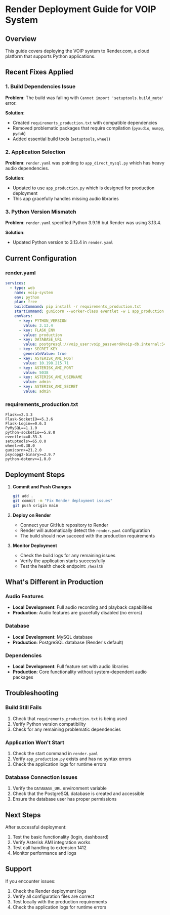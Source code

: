 # Render Deployment Guide for VOIP System

## Overview
This guide covers deploying the VOIP system to Render.com, a cloud platform that supports Python applications.

## Recent Fixes Applied

### 1. Build Dependencies Issue
**Problem**: The build was failing with `Cannot import 'setuptools.build_meta'` error.

**Solution**: 
- Created `requirements_production.txt` with compatible dependencies
- Removed problematic packages that require compilation (`pyaudio`, `numpy`, `pydub`)
- Added essential build tools (`setuptools`, `wheel`)

### 2. Application Selection
**Problem**: `render.yaml` was pointing to `app_direct_mysql.py` which has heavy audio dependencies.

**Solution**: 
- Updated to use `app_production.py` which is designed for production deployment
- This app gracefully handles missing audio libraries

### 3. Python Version Mismatch
**Problem**: `render.yaml` specified Python 3.9.16 but Render was using 3.13.4.

**Solution**: 
- Updated Python version to 3.13.4 in `render.yaml`

## Current Configuration

### render.yaml
```yaml
services:
  - type: web
    name: voip-system
    env: python
    plan: free
    buildCommand: pip install -r requirements_production.txt
    startCommand: gunicorn --worker-class eventlet -w 1 app_production:app --bind 0.0.0.0:$PORT
    envVars:
      - key: PYTHON_VERSION
        value: 3.13.4
      - key: FLASK_ENV
        value: production
      - key: DATABASE_URL
        value: postgresql://voip_user:voip_password@voip-db.internal:5432/voip_system
      - key: SECRET_KEY
        generateValue: true
      - key: ASTERISK_AMI_HOST
        value: 10.198.215.71
      - key: ASTERISK_AMI_PORT
        value: 5038
      - key: ASTERISK_AMI_USERNAME
        value: admin
      - key: ASTERISK_AMI_SECRET
        value: admin
```

### requirements_production.txt
```
Flask==2.3.3
Flask-SocketIO==5.3.6
Flask-Login==0.6.3
PyMySQL==1.1.0
python-socketio==5.8.0
eventlet==0.33.3
setuptools>=65.0.0
wheel>=0.38.0
gunicorn>=21.2.0
psycopg2-binary>=2.9.7
python-dotenv>=1.0.0
```

## Deployment Steps

1. **Commit and Push Changes**
   ```bash
   git add .
   git commit -m "Fix Render deployment issues"
   git push origin main
   ```

2. **Deploy on Render**
   - Connect your GitHub repository to Render
   - Render will automatically detect the `render.yaml` configuration
   - The build should now succeed with the production requirements

3. **Monitor Deployment**
   - Check the build logs for any remaining issues
   - Verify the application starts successfully
   - Test the health check endpoint: `/health`

## What's Different in Production

### Audio Features
- **Local Development**: Full audio recording and playback capabilities
- **Production**: Audio features are gracefully disabled (no errors)

### Database
- **Local Development**: MySQL database
- **Production**: PostgreSQL database (Render's default)

### Dependencies
- **Local Development**: Full feature set with audio libraries
- **Production**: Core functionality without system-dependent audio packages

## Troubleshooting

### Build Still Fails
1. Check that `requirements_production.txt` is being used
2. Verify Python version compatibility
3. Check for any remaining problematic dependencies

### Application Won't Start
1. Check the start command in `render.yaml`
2. Verify `app_production.py` exists and has no syntax errors
3. Check the application logs for runtime errors

### Database Connection Issues
1. Verify the `DATABASE_URL` environment variable
2. Check that the PostgreSQL database is created and accessible
3. Ensure the database user has proper permissions

## Next Steps

After successful deployment:
1. Test the basic functionality (login, dashboard)
2. Verify Asterisk AMI integration works
3. Test call handling to extension 1412
4. Monitor performance and logs

## Support

If you encounter issues:
1. Check the Render deployment logs
2. Verify all configuration files are correct
3. Test locally with the production requirements
4. Check the application logs for runtime errors
